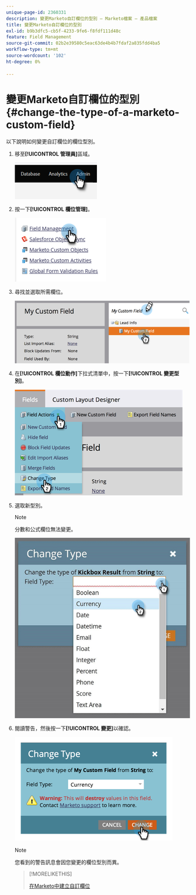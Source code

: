 ```yaml
---
unique-page-id: 2360331
description: 變更Marketo自訂欄位的型別 — Marketo檔案 — 產品檔案
title: 變更Marketo自訂欄位的型別
exl-id: b9b3dfc5-cb5f-4233-9fe6-f8fdf111d48c
feature: Field Management
source-git-commit: 02b2e39580c5eac63de4b4b7fdaf2a835fdd4ba5
workflow-type: tm+mt
source-wordcount: '102'
ht-degree: 0%

---
```


# 變更Marketo自訂欄位的型別 {#change-the-type-of-a-marketo-custom-field}

以下說明如何變更自訂欄位的欄位型別。

1. 移至&#x200B;**[!UICONTROL 管理員]**&#x200B;區域。

   ![](assets/change-the-type-of-a-marketo-custom-field-1.png)

1. 按一下&#x200B;**[!UICONTROL 欄位管理]**。

   ![](assets/change-the-type-of-a-marketo-custom-field-2.png)

1. 尋找並選取所需欄位。

   ![](assets/change-the-type-of-a-marketo-custom-field-3.png)

1. 在&#x200B;**[!UICONTROL 欄位動作]**&#x200B;下拉式清單中，按一下&#x200B;**[!UICONTROL 變更型別]**。

   ![](assets/change-the-type-of-a-marketo-custom-field-4.png)

1. 選取新型別。

   >[!NOTE]
   >
   >分數和公式欄位無法變更。

   ![](assets/change-the-type-of-a-marketo-custom-field-5.png)

1. 閱讀警告，然後按一下&#x200B;**[!UICONTROL 變更]**&#x200B;以確認。

   ![](assets/change-the-type-of-a-marketo-custom-field-6.png)

   >[!NOTE]
   >
   >您看到的警告訊息會因您變更的欄位型別而異。

   >[!MORELIKETHIS]
   >
   >[在Marketo中建立自訂欄位](/help/marketo/product-docs/administration/field-management/create-a-custom-field-in-marketo.md)
